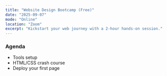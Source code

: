 ```yaml
---
title: "Website Design Bootcamp (Free)"
date: "2025-09-07"
mode: "Online"
location: "Zoom"
excerpt: "Kickstart your web journey with a 2‑hour hands‑on session."
---
```


### Agenda
- Tools setup
- HTML/CSS crash course
- Deploy your first page
